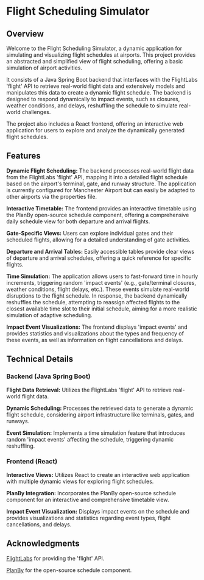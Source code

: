 # Flight Scheduling Simulator
## Overview
Welcome to the Flight Scheduling Simulator, a dynamic application for simulating and visualizing flight schedules at airports. This project provides an abstracted and simplified view of flight scheduling, offering a basic simulation of airport activities. 

It consists of a Java Spring Boot backend that interfaces with the FlightLabs 'flight' API to retrieve real-world flight data and extensively models and manipulates this data to create a dynamic flight schedule. The backend is designed to respond dynamically to impact events, such as closures, weather conditions, and delays, reshuffling the schedule to simulate real-world challenges. 

The project also includes a React frontend, offering an interactive web application for users to explore and analyze the dynamically generated flight schedules.

## Features
**Dynamic Flight Scheduling:** The backend processes real-world flight data from the FlightLabs 'flight' API, mapping it into a detailed flight schedule based on the airport's terminal, gate, and runway structure. The application is currently configured for Manchester Airport but can easily be adapted to other airports via the properties file.

**Interactive Timetable:** The frontend provides an interactive timetable using the PlanBy open-source schedule component, offering a comprehensive daily schedule view for both departure and arrival flights.

**Gate-Specific Views:** Users can explore individual gates and their scheduled flights, allowing for a detailed understanding of gate activities.

**Departure and Arrival Tables:** Easily accessible tables provide clear views of departure and arrival schedules, offering a quick reference for specific flights.

**Time Simulation:** The application allows users to fast-forward time in hourly increments, triggering random 'impact events' (e.g., gate/terminal closures, weather conditions, flight delays, etc.). These events simulate real-world disruptions to the flight schedule. In response, the backend dynamically reshuffles the schedule, attempting to reassign affected flights to the closest available time slot to their initial schedule, aiming for a more realistic simulation of adaptive scheduling.

**Impact Event Visualizations:** The frontend displays 'impact events' and provides statistics and visualizations about the types and frequency of these events, as well as information on flight cancellations and delays.

## Technical Details
### Backend (Java Spring Boot)
**Flight Data Retrieval:** Utilizes the FlightLabs 'flight' API to retrieve real-world flight data.

**Dynamic Scheduling:** Processes the retrieved data to generate a dynamic flight schedule, considering airport infrastructure like terminals, gates, and runways.

**Event Simulation:** Implements a time simulation feature that introduces random 'impact events' affecting the schedule, triggering dynamic reshuffling.

### Frontend (React)
**Interactive Views:** Utilizes React to create an interactive web application with multiple dynamic views for exploring flight schedules.

**PlanBy Integration:** Incorporates the PlanBy open-source schedule component for an interactive and comprehensive timetable view.

**Impact Event Visualization:** Displays impact events on the schedule and provides visualizations and statistics regarding event types, flight cancellations, and delays.


## Acknowledgments
[FlightLabs](https://www.goflightlabs.com/) for providing the 'flight' API.

[PlanBy](https://github.com/karolkozer/planby) for the open-source schedule component.
